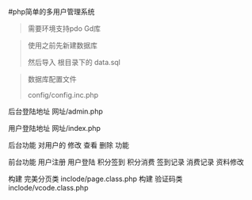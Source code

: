 #php简单的多用户管理系统

> 需要环境支持pdo Gd库

> 使用之前先新建数据库
> 
> 然后导入 根目录下的 data.sql

> 数据库配置文件
> 
> config/config.inc.php

后台登陆地址
网址/admin.php

用户登陆地址
网址/index.php

后台功能 对用户的 修改  查看  删除   功能

前台功能 用户注册   用户登陆    积分签到   积分消费   签到记录   消费记录   资料修改

构建 完美分页类  inclode/page.class.php
构建 验证码类  inclode/vcode.class.php
